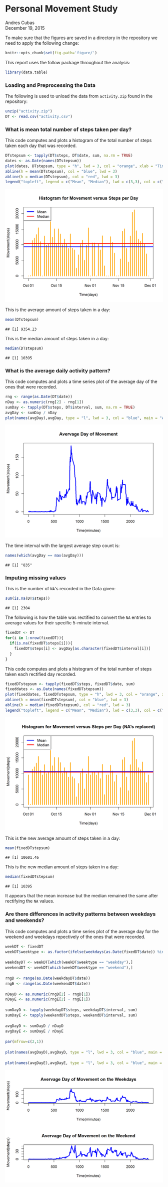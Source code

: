 # Personal Movement Study
Andres Cubas  
December 19, 2015  

To make sure that the figures are saved in a directory in the repository we need to apply the following change:


```r
knitr::opts_chunk$set(fig.path='figure/')
```

This report uses the follow package throughout the analysis: 


```r
library(data.table)
```

### Loading and Preprocessing the Data

The following is used to unload the data from `activity.zip` found in the repository:

```r
unzip("activity.zip")
DT <- read.csv("activity.csv")
```

### What is mean total number of steps taken per day?

This code computes and plots a histogram of the total number of steps taken each day that was recorded.


```r
DTstepsum <- tapply(DT$steps, DT$date, sum, na.rm = TRUE)
dates <- as.Date(names(DTstepsum))
plot(dates, DTstepsum, type = "h", lwd = 3, col = "orange", xlab = "Time(days)", ylab = "Movement(steps)", main = "Histogram for Movement versus Steps per Day")
abline(h = mean(DTstepsum), col = "blue", lwd = 3)
abline(h = median(DTstepsum), col = "red", lwd = 3)
legend("topleft", legend = c("Mean", "Median"), lwd = c(3,3), col = c("blue", "red"))
```

![](figure/steps_per_day-1.png) 

This is the average amount of steps taken in a day:


```r
mean(DTstepsum)
```

```
## [1] 9354.23
```

This is the median amount of steps taken in a day:


```r
median(DTstepsum)
```

```
## [1] 10395
```

### What is the average daily activity pattern?

This code computes and plots a time series plot of the average day of the ones that were recorded.


```r
rng <- range(as.Date(DT$date))
nDay <- as.numeric(rng[2] - rng[1])
sumDay <- tapply(DT$steps, DT$interval, sum, na.rm = TRUE)
avgDay <- sumDay / nDay
plot(names(avgDay),avgDay, type = "l", lwd = 3, col = "blue", main = "Avervage Day of Movement", xlab = "Time(minutes)", ylab = "Movement(steps)")
```

![](figure/avg_day-1.png) 

The time interval with the largest average step count is:

```r
names(which(avgDay == max(avgDay)))
```

```
## [1] "835"
```

### Imputing missing values

This is the number of `NA`'s recorded in the Data given:

```r
sum(is.na(DT$steps))
```

```
## [1] 2304
```

The following is how the table was rectified to convert the `NA` entries to average values for their specific 5-minute interval.


```r
fixedDT <- DT
for(i in 1:nrow(fixedDT)){
  if(is.na(fixedDT$steps[i])){
    fixedDT$steps[i] <- avgDay[as.character(fixedDT$interval[i])]
  }
}
```

This code computes and plots a histogram of the total number of steps taken each rectified day recorded.


```r
fixedDTstepsum <- tapply(fixedDT$steps, fixedDT$date, sum)
fixeddates <- as.Date(names(fixedDTstepsum))
plot(fixeddates, fixedDTstepsum, type = "h", lwd = 3, col = "orange", xlab = "Time(days)", ylab = "Movement(steps)", main = "Histogram for Movement versus Steps per Day (NA's replaced)")
abline(h = mean(fixedDTstepsum), col = "blue", lwd = 3)
abline(h = median(fixedDTstepsum), col = "red", lwd = 3)
legend("topleft", legend = c("Mean", "Median"), lwd = c(3,3), col = c("blue", "red"))
```

![](figure/fixed_steps_per_day-1.png) 

This is the new average amount of steps taken in a day:


```r
mean(fixedDTstepsum)
```

```
## [1] 10601.46
```

This is the new median amount of steps taken in a day:


```r
median(fixedDTstepsum)
```

```
## [1] 10395
```

It appears that the mean increase but the median remained the same after rectifying the `NA` values.

### Are there differences in activity patterns between weekdays and weekends?

This code computes and plots a time series plot of the average day for the weekend and weekdays repectively of the ones that were recorded.


```r
weekDT <- fixedDT
weekDT$weektype <- as.factor(ifelse(weekdays(as.Date(fixedDT$date)) %in% c("Saturday","Sunday"),"weekend", "weekday"))

weekdayDT <- weekDT[which(weekDT$weektype == "weekday"),]
weekendDT <- weekDT[which(weekDT$weektype == "weekend"),]

rngD <- range(as.Date(weekdayDT$date))
rngE <- range(as.Date(weekendDT$date))

nDayD <- as.numeric(rngD[2] - rngD[1])
nDayE <- as.numeric(rngE[2] - rngE[1])

sumDayD <- tapply(weekdayDT$steps, weekdayDT$interval, sum)
sumDayE <- tapply(weekendDT$steps, weekendDT$interval, sum)

avgDayD <- sumDayD / nDayD
avgDayE <- sumDayE / nDayE

par(mfrow=c(2,1))

plot(names(avgDayD),avgDayD, type = "l", lwd = 3, col = "blue", main = "Avervage Day of Movement on the Weekdays", xlab = "Time(minutes)", ylab = "Movement(steps)")

plot(names(avgDayE),avgDayE, type = "l", lwd = 3, col = "blue", main = "Avervage Day of Movement on the Weekend", xlab = "Time(minutes)", ylab = "Movement(steps)")
```

![](figure/weekend_weekday_avg-1.png) 
